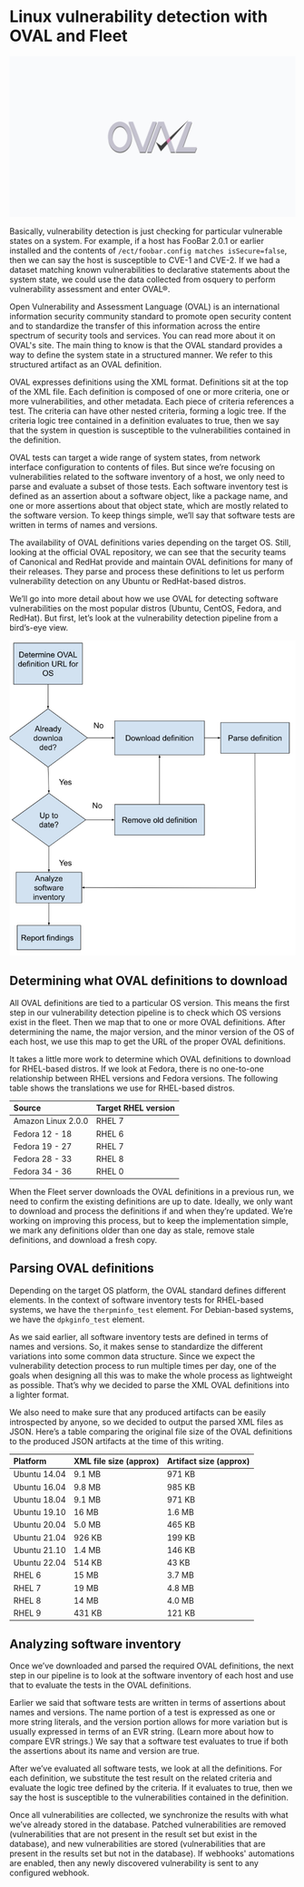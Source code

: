 # Linux vulnerability detection with OVAL and Fleet

![Linux vulnerability detection with OVAL and Fleet](../website/assets/images/articles/linux-vulnerability-detection-with-oval-and-fleet-1600x900@2x.jpg)

Basically, vulnerability detection is just checking for particular vulnerable states on a system. For example, if a host has FooBar 2.0.1 or earlier installed and the contents of `/ect/foobar.config matches isSecure=false`, then we can say the host is susceptible to CVE-1 and CVE-2. If we had a dataset matching known vulnerabilities to declarative statements about the system state, we could use the data collected from osquery to perform vulnerability assessment and enter OVAL®.

Open Vulnerability and Assessment Language (OVAL) is an international information security community standard to promote open security content and to standardize the transfer of this information across the entire spectrum of security tools and services. You can read more about it on OVAL's site. The main thing to know is that the OVAL standard provides a way to define the system state in a structured manner. We refer to this structured artifact as an OVAL definition.

OVAL expresses definitions using the XML format. Definitions sit at the top of the XML file. Each definition is composed of one or more criteria, one or more vulnerabilities, and other metadata. Each piece of criteria references a test. The criteria can have other nested criteria, forming a logic tree. If the criteria logic tree contained in a definition evaluates to true, then we say that the system in question is susceptible to the vulnerabilities contained in the definition.

OVAL tests can target a wide range of system states, from network interface configuration to contents of files. But since we’re focusing on vulnerabilities related to the software inventory of a host, we only need to parse and evaluate a subset of those tests. Each software inventory test is defined as an assertion about a software object, like a package name, and one or more assertions about that object state, which are mostly related to the software version. To keep things simple, we’ll say that software tests are written in terms of names and versions.

The availability of OVAL definitions varies depending on the target OS. Still, looking at the official OVAL repository, we can see that the security teams of Canonical and RedHat provide and maintain OVAL definitions for many of their releases. They parse and process these definitions to let us perform vulnerability detection on any Ubuntu or RedHat-based distros. 

We’ll go into more detail about how we use OVAL for detecting software vulnerabilities on the most popular distros (Ubuntu, CentOS, Fedora, and RedHat). But first, let’s look at the vulnerability detection pipeline from a bird’s-eye view.

![Linux vulnerability detection with OVAL and Fleet diagram](../website/assets/images/articles/linux-vulnerability-detection-diagram.jpg)

## Determining what OVAL definitions to download

All OVAL definitions are tied to a particular OS version. This means the first step in our vulnerability detection pipeline is to check which OS versions exist in the fleet. Then we map that to one or more OVAL definitions. After determining the name, the major version, and the minor version of the OS of each host, we use this map to get the URL of the proper OVAL definitions.

It takes a little more work to determine which OVAL definitions to download for RHEL-based distros. If we look at Fedora, there is no one-to-one relationship between RHEL versions and Fedora versions. The following table shows the translations we use for RHEL-based distros.

| Source | Target RHEL version |
|:--------|:--------|
| Amazon Linux 2.0.0 | RHEL 7 |
| Fedora 12 - 18 | RHEL 6 |
| Fedora 19 - 27 | RHEL 7 |
| Fedora 28 - 33 | RHEL 8 |
| Fedora 34 - 36 | RHEL 0 |

When the Fleet server downloads the OVAL definitions in a previous run, we need to confirm the existing definitions are up to date. Ideally, we only want to download and process the definitions if and when they’re updated. We’re working on improving this process, but to keep the implementation simple, we mark any definitions older than one day as stale, remove stale definitions, and download a fresh copy.

## Parsing OVAL definitions

Depending on the target OS platform, the OVAL standard defines different elements. In the context of software inventory tests for RHEL-based systems, we have the `therpminfo_test` element. For Debian-based systems, we have the `dpkginfo_test` element.

As we said earlier, all software inventory tests are defined in terms of names and versions. So, it makes sense to standardize the different variations into some common data structure. Since we expect the vulnerability detection process to run multiple times per day, one of the goals when designing all this was to make the whole process as lightweight as possible. That’s why we decided to parse the XML OVAL definitions into a lighter format. 

We also need to make sure that any produced artifacts can be easily introspected by anyone, so we decided to output the parsed XML files as JSON. Here’s a table comparing the original file size of the OVAL definitions to the produced JSON artifacts at the time of this writing.

| Platform | XML file size (approx) | Artifact size (approx) |
|:--------|:--------|:--------|
| Ubuntu 14.04 | 9.1 MB | 971 KB |  
| Ubuntu 16.04 | 9.8 MB | 985 KB |
| Ubuntu 18.04 | 9.1 MB | 971 KB |
| Ubuntu 19.10 | 16 MB | 1.6 MB |
| Ubuntu 20.04 | 5.0 MB | 465 KB |
| Ubuntu 21.04 | 926 KB | 199 KB |
| Ubuntu 21.10 | 1.4 MB | 146 KB |
| Ubuntu 22.04 | 514 KB | 43 KB |
| RHEL 6 | 15 MB | 3.7 MB |
| RHEL 7 | 19 MB | 4.8 MB |
| RHEL 8 | 14 MB | 4.0 MB |
| RHEL 9 | 431 KB | 121 KB |

## Analyzing software inventory

Once we’ve downloaded and parsed the required OVAL definitions, the next step in our pipeline is to look at the software inventory of each host and use that to evaluate the tests in the OVAL definitions. 

Earlier we said that software tests are written in terms of assertions about names and versions. The name portion of a test is expressed as one or more string literals, and the version portion allows for more variation but is usually expressed in terms of an EVR string. (Learn more about how to compare EVR strings.) We say that a software test evaluates to true if both the assertions about its name and version are true.

After we’ve evaluated all software tests, we look at all the definitions. For each definition, we substitute the test result on the related criteria and evaluate the logic tree defined by the criteria. If it evaluates to true, then we say the host is susceptible to the vulnerabilities contained in the definition.

Once all vulnerabilities are collected, we synchronize the results with what we’ve already stored in the database. Patched vulnerabilities are removed (vulnerabilities that are not present in the result set but exist in the database), and new vulnerabilities are stored (vulnerabilities that are present in the results set but not in the database). If webhooks' automations are enabled, then any newly discovered vulnerability is sent to any configured webhook.

<meta name="category" value="security">
<meta name="authorGitHubUsername" value="juan-fdz-hawa">
<meta name="authorFullName" value="Juan Fernandes">
<meta name="publishedOn" value="2022-07-29">
<meta name="articleTitle" value="Linux vulnerability detection with OVAL and Fleet">
<meta name="articleImageUrl" value="../website/assets/images/articles/linux-vulnerability-detection-with-oval-and-fleet-1600x900@2x.jpg">
